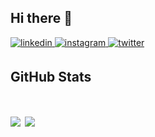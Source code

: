 ## Hi there 👋


<a href="https://linkedin.com/in/prayags527" target="_blank">
<img src=https://img.shields.io/badge/linkedin-%231E77B5.svg?&style=for-the-badge&logo=linkedin&logoColor=white alt=linkedin style="margin-bottom: 5px;" />
</a>
<a href="https://instagram.com/prayag_savsani" target="_blank">
<img src=https://img.shields.io/badge/instagram-%23000000.svg?&style=for-the-badge&logo=instagram&logoColor=white alt=instagram style="margin-bottom: 5px;" />
</a>
<a href="https://twitter.com/PrayagS527" target="_blank">
<img src=https://img.shields.io/badge/twitter-%2300acee.svg?&style=for-the-badge&logo=twitter&logoColor=white alt=twitter style="margin-bottom: 5px;" />
</a>

<!--
**PrayagS/PrayagS** is a ✨ _special_ ✨ repository because its `README.md` (this file) appears on your GitHub profile.

Here are some ideas to get you started:

- 🔭 I’m currently working on ...
- 🌱 I’m currently learning ...
- 👯 I’m looking to collaborate on ...
- 🤔 I’m looking for help with ...
- 💬 Ask me about ...
- 📫 How to reach me: ...
- 😄 Pronouns: ...
- ⚡ Fun fact: ...
-->

## GitHub Stats
<h1 align="left">
<a href="#"><img align="center" src="https://github-readme-stats.vercel.app/api?username=PrayagS&show_icons=true&theme=radical" /></a>
<img align="center" src="https://github-readme-stats.vercel.app/api/top-langs/?username=PrayagS&layout=compact&langs_count=8&show_icons=true&theme=radical" />
